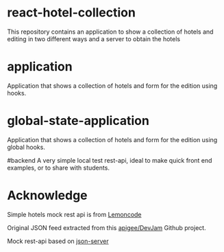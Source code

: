 # react-hotel-collection

This repository contains an application to show a collection of hotels and editing in two different ways and a server to obtain the hotels

# application
Application that shows a collection of hotels and form for the edition using hooks.

# global-state-application
Application that shows a collection of hotels and form for the edition using global hooks.

#backend
A very simple local test rest-api, ideal to make quick front end examples, or to share with students.

# Acknowledge

Simple hotels mock rest api is from [Lemoncode](https://github.com/Lemoncode/simple-hotels-mock-rest-api)

Original JSON feed extracted from this [apigee/DevJam](https://github.com/apigee/DevJam/blob/master/Resources/hotels-data.json) Github project.

Mock rest-api based on [json-server](https://github.com/typicode/json-server)
